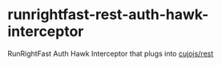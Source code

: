 runrightfast-rest-auth-hawk-interceptor
======================================

RunRightFast Auth Hawk Interceptor that plugs into [cujojs/rest](https://github.com/cujojs/rest)
